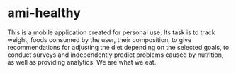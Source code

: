 # ami-healthy
This is a mobile application created for personal use. Its task is to track weight, foods consumed by the user, their composition, to give recommendations for adjusting the diet depending on the selected goals, to conduct surveys and independently predict problems caused by nutrition, as well as providing analytics. We are what we eat.
